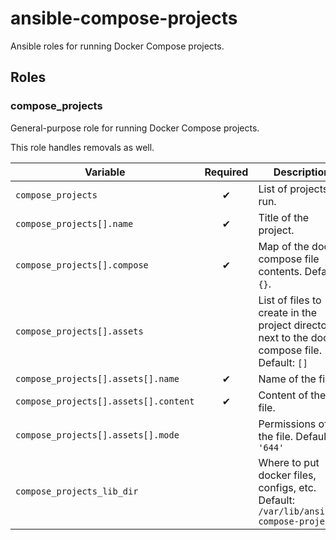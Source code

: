 # ansible-compose-projects

Ansible roles for running Docker Compose projects.

## Roles

### compose_projects

General-purpose role for running Docker Compose projects.

This role handles removals as well.

| Variable                                                  | Required | Description |
|-----------------------------------------------------------|:--------:|-------------|
| `compose_projects`                                        | ✔        | List of projects to run. |
| `compose_projects[].name`                                 | ✔        | Title of the project. |
| `compose_projects[].compose`                              | ✔        | Map of the docker compose file contents. Default: `{}`. |
| `compose_projects[].assets`                               |          | List of files to create in the project directory, next to the docker compose file. Default: `[]` |
| `compose_projects[].assets[].name`                        | ✔        | Name of the file. |
| `compose_projects[].assets[].content`                     | ✔        | Content of the file. |
| `compose_projects[].assets[].mode`                        |          | Permissions of the file. Default: `'644'` |
| `compose_projects_lib_dir`                                |          | Where to put docker files, configs, etc. Default: `/var/lib/ansible-compose-projects` |

